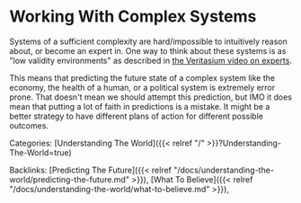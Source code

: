 # Working With Complex Systems

Systems of a sufficient complexity are hard/impossible to intuitively reason
about, or become an expert in.
One way to think about these systems is as "low validity environments" as
described in [the Veritasium video on
experts](https://youtu.be/5eW6Eagr9XA?t=321).

This means that predicting the future state of a complex system like the
economy, the health of a human, or a political system is extremely error prone.
That doesn't mean we should attempt this prediction, but IMO it does mean that
putting a lot of faith in predictions is a mistake.
It might be a better strategy to have different plans of action for different
possible outcomes.

Categories: [Understanding The World]({{< relref "/" >}}?Understanding-The-World=true)

Backlinks: [Predicting The Future]({{< relref "/docs/understanding-the-world/predicting-the-future.md" >}}), 
[What To Believe]({{< relref "/docs/understanding-the-world/what-to-believe.md" >}}), 
